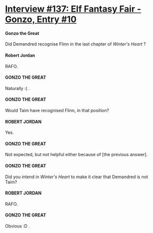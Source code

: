 # [Interview #137: Elf Fantasy Fair - Gonzo, Entry #10](https://www.theoryland.com/intvmain.php?i=137#10)

#### Gonzo the Great

Did Demandred recognise Flinn in the last chapter of
*Winter's Heart*
?

#### Robert Jordan

RAFO.

#### GONZO THE GREAT

Naturally :( .

#### GONZO THE GREAT

Would Taim have recognised Flinn, in that position?

#### ROBERT JORDAN

Yes.

#### GONZO THE GREAT

Not expected, but not helpful either because of [the previous answer].

#### GONZO THE GREAT

Did you intend in
*Winter's Heart*
to make it clear that Demandred is not Taim?

#### ROBERT JORDAN

RAFO.

#### GONZO THE GREAT

Obvious :D .

